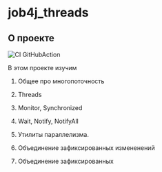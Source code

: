 # job4j_threads

## О проекте

![CI GitHubAction](https://github.com/peterarsentev/job4j_tracker/actions/workflows/maven.yml/badge.svg)

В этом проекте изучим 

1. Общее про многопоточность

1. Threads

1. Monitor, Synchronized

1. Wait, Notify, NotifyAll

1. Утилиты параллелизма.

1. Объединение зафиксированных измененений

1. Объединение зафиксированных 